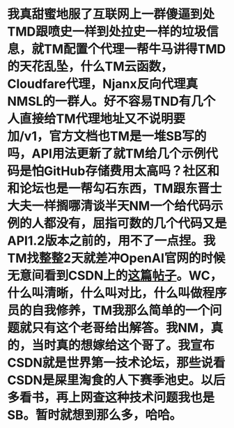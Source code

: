 # 我真甜蜜地服了互联网上一群傻逼到处TMD跟喷史一样到处拉史一样的垃圾信息，就TM配置个代理一帮牛马讲得TMD的天花乱坠，什么TM云函数，Cloudfare代理，Njanx反向代理真NMSL的一群人。好不容易TND有几个人直接给TM代理地址又不说明要加/v1，官方文档也TM是一堆SB写的吗，API用法更新了就TM给几个示例代码是怕GitHub存储费用太高吗？社区和和论坛也是一帮勾石东西，TM跟东晋士大夫一样搁哪清谈半天NM一个给代码示例的人都没有，屈指可数的几个代码又是API1.2版本之前的，用不了一点捏。我TM找整整2天就差冲OpenAI官网的时候无意间看到CSDN上的[这篇帖子](https://blog.csdn.net/qq_36265860/article/details/130111351)。WC，什么叫清晰，什么叫对比，什么叫做程序员的自我修养，TM我那么简单的一个问题就只有这个老哥给出解答。我NM，真的，当时真的想嫁给这个哥了。我宣布CSDN就是世界第一技术论坛，那些说看CSDN是屎里淘食的人下赛季池史。以后多看书，再上网查这种技术问题我也是SB。暂时就想到那么多，哈哈。
